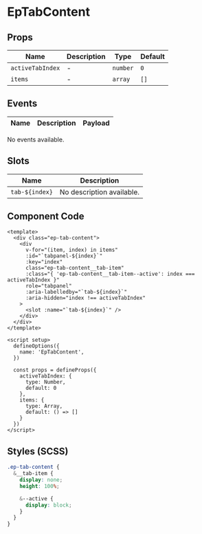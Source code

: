 # EpTabContent



## Props
| Name | Description | Type | Default |
|------|-------------|------|---------|
| `activeTabIndex` | - | `number` | `0` |
| `items` | - | `array` | `[]` |

## Events
| Name    | Description                 | Payload    |
|---------|-----------------------------|------------|
No events available.

## Slots
| Name | Description |
|------|-------------|
| ``tab-${index}`` | No description available. |

## Component Code

```vue
<template>
  <div class="ep-tab-content">
    <div
      v-for="(item, index) in items"
      :id="`tabpanel-${index}`"
      :key="index"
      class="ep-tab-content__tab-item"
      :class="{ 'ep-tab-content__tab-item--active': index === activeTabIndex }"
      role="tabpanel"
      :aria-labelledby="`tab-${index}`"
      :aria-hidden="index !== activeTabIndex"
    >
      <slot :name="`tab-${index}`" />
    </div>
  </div>
</template>

<script setup>
  defineOptions({
    name: 'EpTabContent',
  })

  const props = defineProps({
    activeTabIndex: {
      type: Number,
      default: 0
    },
    items: {
      type: Array,
      default: () => []
    }
  })
</script>
```


## Styles (SCSS)

```scss
.ep-tab-content {
  &__tab-item {
    display: none;
    height: 100%;

    &--active {
      display: block;
    }
  }
}
```